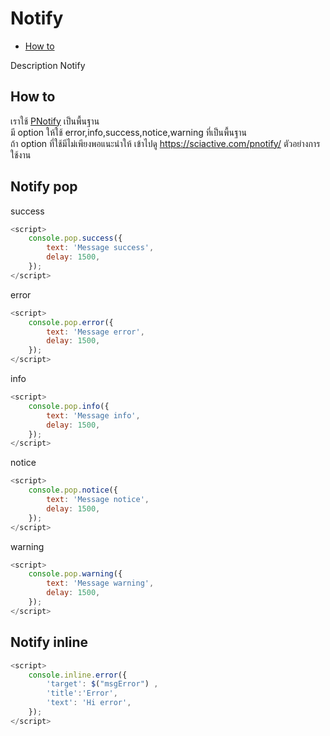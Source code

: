 # Notify
  - [How to](#how-to) 


Description Notify

<a name="how-to"></a>
## How to
เราใช้ [PNotify](https://sciactive.com/pnotify/) เป็นพื้นฐาน 
<br>
มี option ให้ใช้ error,info,success,notice,warning ที่เป็นพื้นฐาน
<br>
ถ้า option ที่ใช้มีไม่เพียงพอแนะนำให้ เข้าไปดู https://sciactive.com/pnotify/
ตัวอย่างการใช้งาน
## Notify pop
success
```js
<script>
    console.pop.success({
        text: 'Message success',
        delay: 1500,
    });
</script>
```
error
```js
<script>
    console.pop.error({
        text: 'Message error',
        delay: 1500,
    });
</script>
```
info
```js
<script>
    console.pop.info({
        text: 'Message info',
        delay: 1500,
    });
</script>
```
notice
```js
<script>
    console.pop.notice({
        text: 'Message notice',
        delay: 1500,
    });
</script>
```
warning
```js
<script>
    console.pop.warning({
        text: 'Message warning',
        delay: 1500,
    });
</script>
```
## Notify inline
```js
<script>
    console.inline.error({
        'target': $("msgError") ,
        'title':'Error',
        'text': 'Hi error',
    });
</script>
```



